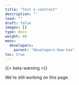 ```yaml
---
title: "Test a contract"
description: ""
lead: ""
draft: false
images: []
type: docs
weight: 40
menu:
  developers:
    parent: "developers-how-tos"
toc: true
---
```


{{< beta-warning >}}

We're still working on this page.
